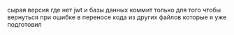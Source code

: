 сырая версия где нет jwt и базы данных коммит только для того чтобы вернуться при ошибке в переносе кода из других файлов которые я уже подготовил
